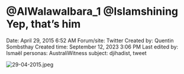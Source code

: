 # @AlWalawalbara_1 @Islamshining Yep, that’s him

Date: April 29, 2015 6:52 AM
Forum/site: Twitter
Created by: Quentin Sombsthay
Created time: September 12, 2023 3:06 PM
Last edited by: Ismaël 
personas: AustraliWitness
subject: djihadist, tweet

![29-04-2015.jpeg](@AlWalawalbara_1%20@Islamshining%20Yep,%20that%E2%80%99s%20him%2016651e29ca3c4f52888dd6fb42b07de6/29-04-2015.jpeg)